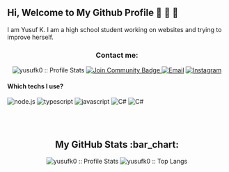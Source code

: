 ## Hi, Welcome to My Github Profile :wave: :wave: :wave:

I am Yusuf K. I am a high school student working on websites and trying to improve herself.
<h3 align="center">Contact me:</h3>

<p align="center">
<img src="https://komarev.com/ghpvc/?username=yusufk0&color=green" alt="yusufk0 :: Profile Stats"></a>
<a href="https://discord.gg/alaattincagil"><img src="https://img.shields.io/discord/534076005716066315.svg?style=flat&label=Join%20Community&color=7289DA" alt="Join Community Badge"/>
<a href="mailto:yusufkustul810@gmail.com"><img alt="Email" src="https://img.shields.io/badge/Email-yusufkustul810@gmail.com-blue?style=flat&logo=gmail"></a>
<a href="https://www.instagram.com/yusufkstl/"><img alt="Instagram" src="https://img.shields.io/badge/Instagram-yusufkstl-black?style=flat-square&logo=instagram"></a>
</p>

#### Which techs I use?

<img src="https://img.shields.io/badge/Node.js-589F4B?style=for-the-badge&logo=node.js&logoColor=white" alt="node.js">  <img src="https://img.shields.io/badge/Typescript-2D79C7?style=for-the-badge&logo=typescript&logoColor=white" alt="typescript"> <img src="https://img.shields.io/badge/Javascript-FCDC00?style=for-the-badge&logo=javascript&logoColor=white" alt="javascript"> <img src="https://img.shields.io/badge/.NET-8456C7?style=for-the-badge&logo=csharp&logoColor=white" alt="C#"> <img src="https://img.shields.io/badge/Unity%20(Soon)-F7F7F7?style=for-the-badge&logo=unity&logoColor=black" alt="C#">


<br><br>

<h2 align="center">My GitHub Stats :bar_chart:</h2>
<p align="center">
  <img src="https://github-readme-stats.vercel.app/api?username=yusufk0&show_icons=true&theme=synthwave" alt="yusufk0 :: Profile Stats" />
  <img src="https://github-readme-stats.vercel.app/api/top-langs/?username=yusufk0&langs_count=10&theme=tokyonight&layout=compact" alt="yusufk0 :: Top Langs" />
</p>
